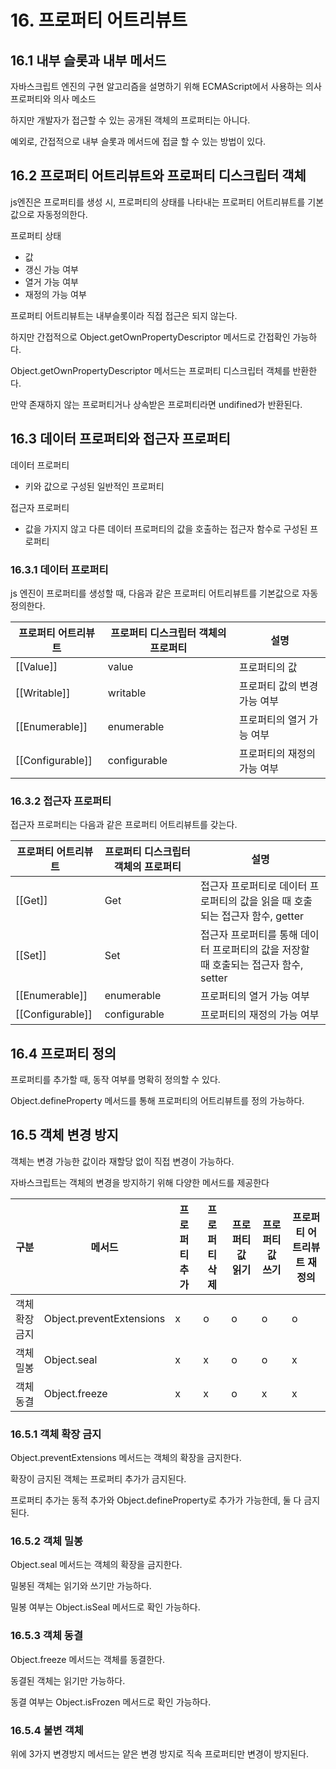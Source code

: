 # 16. 프로퍼티 어트리뷰트

## 16.1 내부 슬롯과 내부 메서드

자바스크립트 엔진의 구현 알고리즘을 설명하기 위해 ECMAScript에서 사용하는 의사 프로퍼티와 의사 메소드

하지만 개발자가 접근할 수 있는 공개된 객체의 프로퍼티는 아니다.

예외로, 간접적으로 내부 슬롯과 메서드에 접글 할 수 있는 방법이 있다.

## 16.2 프로퍼티 어트리뷰트와 프로퍼티 디스크립터 객체

js엔진은 프로퍼티를 생성 시, 프로퍼티의 상태를 나타내는 프로퍼티 어트리뷰트를 기본값으로 자동정의한다.

프로퍼티 상태

- 값
- 갱신 가능 여부
- 열거 가능 여부
- 재정의 가능 여부

프로퍼티 어트리뷰트는 내부슬롯이라 직접 접근은 되지 않는다.

하지만 간접적으로 Object.getOwnPropertyDescriptor 메서드로 간접확인 가능하다.

Object.getOwnPropertyDescriptor 메서드는 프로퍼티 디스크립터 객체를 반환한다.

만약 존재하지 않는 프로퍼티거나 상속받은 프로퍼티라면 undifined가 반환된다.

## 16.3 데이터 프로퍼티와 접근자 프로퍼티

데이터 프로퍼티

- 키와 값으로 구성된 일반적인 프로퍼티

접근자 프로퍼티

- 값을 가지지 않고 다른 데이터 프로퍼티의 값을 호출하는 접근자 함수로 구성된 프로퍼티

### 16.3.1 데이터 프로퍼티

js 엔진이 프로퍼티를 생성할 때, 다음과 같은 프로퍼티 어트리뷰트를 기본값으로 자동 정의한다.

| 프로퍼티 어트리뷰트 | 프로퍼티 디스크립터 객체의 프로퍼티 | 설명                         |
| ------------------- | ----------------------------------- | ---------------------------- |
| [[Value]]           | value                               | 프로퍼티의 값                |
| [[Writable]]        | writable                            | 프로퍼티 값의 변경 가능 여부 |
| [[Enumerable]]      | enumerable                          | 프로퍼티의 열거 가능 여부    |
| [[Configurable]]    | configurable                        | 프로퍼티의 재정의 가능 여부  |

### 16.3.2 접근자 프로퍼티

접근자 프로퍼티는 다음과 같은 프로퍼티 어트리뷰트를 갖는다.

| 프로퍼티 어트리뷰트 | 프로퍼티 디스크립터 객체의 프로퍼티 | 설명                                                                                 |
| ------------------- | ----------------------------------- | ------------------------------------------------------------------------------------ |
| [[Get]]             | Get                                 | 접근자 프로퍼티로 데이터 프로퍼티의 값을 읽을 때 호출되는 접근자 함수, getter        |
| [[Set]]             | Set                                 | 접근자 프로퍼티를 통해 데이터 프로퍼티의 값을 저장할 때 호출되는 접근자 함수, setter |
| [[Enumerable]]      | enumerable                          | 프로퍼티의 열거 가능 여부                                                            |
| [[Configurable]]    | configurable                        | 프로퍼티의 재정의 가능 여부                                                          |

## 16.4 프로퍼티 정의

프로퍼티를 추가할 때, 동작 여부를 명확히 정의할 수 있다.

Object.defineProperty 메서드를 통해 프로퍼티의 어트리뷰트를 정의 가능하다.

## 16.5 객체 변경 방지

객체는 변경 가능한 값이라 재할당 없이 직접 변경이 가능하다.

자바스크립트는 객체의 변경을 방지하기 위해 다양한 메서드를 제공한다

| 구분           | 메서드                   | 프로퍼티 추가 | 프로퍼티 삭제 | 프로퍼티 값 읽기 | 프로퍼티 값 쓰기 | 프로퍼티 어트리뷰트 재정의 |
| -------------- | ------------------------ | ------------- | ------------- | ---------------- | ---------------- | -------------------------- |
| 객체 확장 금지 | Object.preventExtensions | x             | o             | o                | o                | o                          |
| 객체 밀봉      | Object.seal              | x             | x             | o                | o                | x                          |
| 객체 동결      | Object.freeze            | x             | x             | o                | x                | x                          |

### 16.5.1 객체 확장 금지

Object.preventExtensions 메서드는 객체의 확장을 금지한다.

확장이 금지된 객체는 프로퍼티 추가가 금지된다.

프로퍼티 추가는 동적 추가와 Object.defineProperty로 추가가 가능한데, 둘 다 금지된다.

### 16.5.2 객체 밀봉

Object.seal 메서드는 객체의 확장을 금지한다.

밀봉된 객체는 읽기와 쓰기만 가능하다.

밀봉 여부는 Object.isSeal 메서드로 확인 가능하다.

### 16.5.3 객체 동결

Object.freeze 메서드는 객체를 동결한다.

동결된 객체는 읽기만 가능하다.

동결 여부는 Object.isFrozen 메서드로 확인 가능하다.

### 16.5.4 불변 객체

위에 3가지 변경방지 메서드는 얕은 변경 방지로 직속 프로퍼티만 변경이 방지된다.
